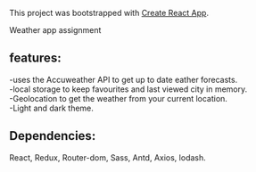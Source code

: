This project was bootstrapped with [Create React App](https://github.com/facebook/create-react-app).

Weather app assignment

## features:

-uses the Accuweather API to get up to date eather forecasts.<br />
-local storage to keep favourites and last viewed city in memory.<br />
-Geolocation to get the weather from your current location.<br />
-Light and dark theme.<br />


## Dependencies:
React,
Redux,
Router-dom,
Sass,
Antd,
Axios,
lodash.
